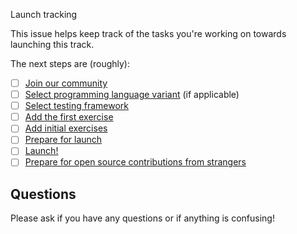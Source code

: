 Launch tracking

This issue helps keep track of the tasks you're working on towards launching this track.

The next steps are (roughly):

- [ ] [Join our community](https://exercism.org/docs/building/tracks/new/join-community)
- [ ] [Select programming language variant](https://exercism.org/docs/building/tracks/new/select-programming-language-variant) (if applicable)
- [ ] [Select testing framework](https://exercism.org/docs/building/tracks/new/select-testing-framework)
- [ ] [Add the first exercise](https://exercism.org/docs/building/tracks/new/add-first-exercise)
- [ ] [Add initial exercises](https://exercism.org/docs/building/tracks/new/add-initial-exercises)
- [ ] [Prepare for launch](https://exercism.org/docs/building/tracks/new/prepare-for-launch)
- [ ] [Launch!](https://exercism.org/docs/building/tracks/new/launch)
- [ ] [Prepare for open source contributions from strangers](https://exercism.org/docs/building/tracks/new/prepare-for-contributions)

## Questions

Please ask if you have any questions or if anything is confusing!
